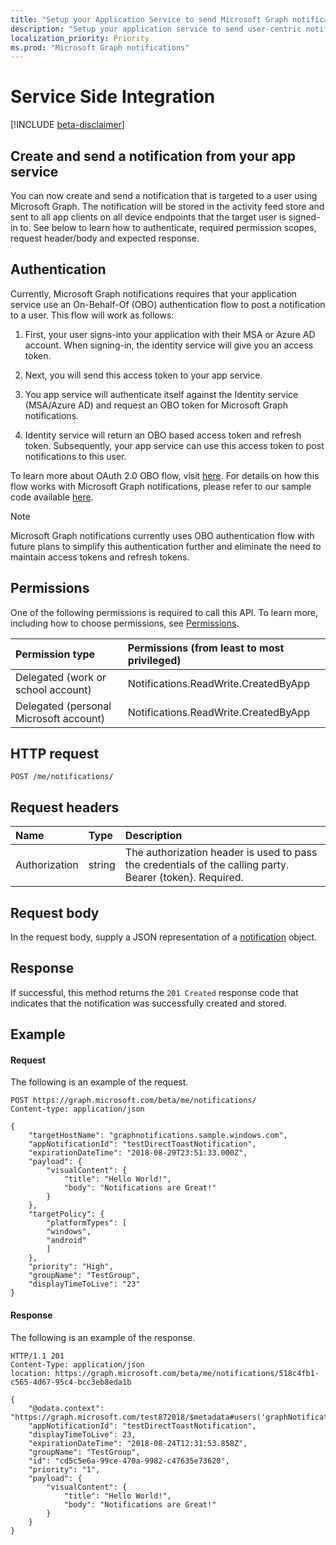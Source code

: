 ```yaml
---
title: "Setup your Application Service to send Microsoft Graph notifications "
description: "Setup your application service to send user-centric notifications to various clients via the Microsoft Graph. "
localization_priority: Priority
ms.prod: "Microsoft Graph notifications"
---
```


# Service Side Integration

[!INCLUDE [beta-disclaimer](../api-reference/includes/beta-disclaimer.md)]

## Create and send a notification from your app service

You can now create and send a notification that is targeted to a user using Microsoft Graph. The notification will be stored in the activity feed store and sent to all app clients on all device endpoints that the target user is signed-in to. See below to learn how to authenticate, required permission scopes, request header/body and expected response.

## Authentication

Currently, Microsoft Graph notifications requires that your application service use an On-Behalf-Of (OBO) authentication flow to post a notification to a user. This flow will work as follows:

1.  First, your user signs-into your application with their MSA or Azure AD account. When signing-in, the identity service will give you an access token.

2.  Next, you will send this access token to your app service.

3.  You app service will authenticate itself against the Identity service (MSA/Azure AD) and request an OBO token for Microsoft Graph notifications.

4.  Identity service will return an OBO based access token and refresh token. Subsequently, your app service can use this access token to post notifications to this user.

To learn more about OAuth 2.0 OBO flow, visit [here](https://docs.microsoft.com/en-us/azure/active-directory/develop/v1-oauth2-on-behalf-of-flow). For details on how this flow works with Microsoft Graph notifications, please refer to our sample code available [here](https://aka.ms/gnsample-appservice).

> [!NOTE]
> Microsoft Graph notifications currently uses OBO authentication flow with future plans to simplify this authentication further and eliminate the need to maintain access tokens and refresh tokens.

## Permissions
One of the following permissions is required to call this API. To learn more, including how to choose permissions, see [Permissions](/graph/permissions-reference).

|Permission type      | Permissions (from least to most privileged)              |
|:--------------------|:---------------------------------------------------------|
|Delegated (work or school account) | Notifications.ReadWrite.CreatedByApp    |
|Delegated (personal Microsoft account) | Notifications.ReadWrite.CreatedByApp    |

## HTTP request

<!-- { "blockType": "ignored" } -->

```http
POST /me/notifications/
```
## Request headers
|Name | Type | Description|
|:----|:-----|:-----------|
|Authorization | string |The authorization header is used to pass the credentials of the calling party. Bearer {token}. Required. |
## Request body
In the request body, supply a JSON representation of a [notification](https://docs.microsoft.com/en-us/graph/api/resources/projectrome-notification?view=graph-rest-beta) object.

## Response
If successful, this method returns the `201 Created` response code that indicates that the notification was successfully created and stored. 
## Example
#### Request
The following is an example of the request.

```http
POST https://graph.microsoft.com/beta/me/notifications/
Content-type: application/json

{
    "targetHostName": "graphnotifications.sample.windows.com",
    "appNotificationId": "testDirectToastNotification",
    "expirationDateTime": "2018-08-29T23:51:33.000Z",
    "payload": {
        "visualContent": {
            "title": "Hello World!",
            "body": "Notifications are Great!"
        }
    },
    "targetPolicy": {
        "platformTypes": [
        "windows",
        "android"
        ]
    },
    "priority": "High",
    "groupName": "TestGroup",
    "displayTimeToLive": "23"
}
```

#### Response
The following is an example of the response.

```http
HTTP/1.1 201
Content-Type: application/json
location: https://graph.microsoft.com/beta/me/notifications/518c4fb1-c565-4d67-95c4-bcc3eb8eda1b

{
    "@odata.context": "https://graph.microsoft.com/test872018/$metadata#users('graphNotificationsUser%40contoso.com')/notifications/$entity",
    "appNotificationId": "testDirectToastNotification",
    "displayTimeToLive": 23,
    "expirationDateTime": "2018-08-24T12:31:53.858Z",
    "groupName": "TestGroup",
    "id": "cd5c5e6a-99ce-470a-9982-c47635e73620",
    "priority": "1",
    "payload": {
        "visualContent": {
            "title": "Hello World!",
            "body": "Notifications are Great!"
        }
    }
}
```
